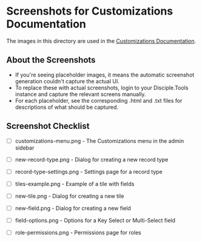 # Screenshots for Customizations Documentation

The images in this directory are used in the [Customizations Documentation](../../customizations.md).

## About the Screenshots

- If you're seeing placeholder images, it means the automatic screenshot generation couldn't capture the actual UI.
- To replace these with actual screenshots, login to your Disciple.Tools instance and capture the relevant screens manually.
- For each placeholder, see the corresponding .html and .txt files for descriptions of what should be captured.

## Screenshot Checklist

- [ ] customizations-menu.png - The Customizations menu in the admin sidebar
- [ ] new-record-type.png - Dialog for creating a new record type 
- [ ] record-type-settings.png - Settings page for a record type
- [ ] tiles-example.png - Example of a tile with fields
- [ ] new-tile.png - Dialog for creating a new tile
- [ ] new-field.png - Dialog for creating a new field
- [ ] field-options.png - Options for a Key Select or Multi-Select field
- [ ] role-permissions.png - Permissions page for roles

